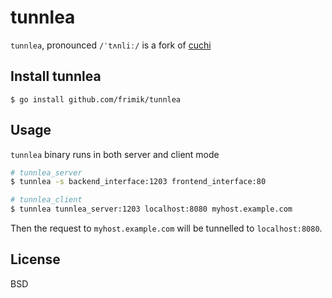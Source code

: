 # tunnlea

``tunnlea``, pronounced `/ˈtʌnliː/` is a fork of [cuchi](https://github.com/michlabs/cuchi)

## Install tunnlea

    $ go install github.com/frimik/tunnlea

## Usage

`tunnlea` binary runs in both server and client mode

```sh
# tunnlea_server
$ tunnlea -s backend_interface:1203 frontend_interface:80

# tunnlea_client
$ tunnlea tunnlea_server:1203 localhost:8080 myhost.example.com
```

Then the request to `myhost.example.com` will be tunnelled to `localhost:8080`.

## License

BSD